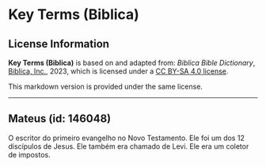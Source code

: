 # Key Terms (Biblica)

## License Information

**Key Terms (Biblica)** is based on and adapted from: _Biblica Bible Dictionary_, [Biblica, Inc.](https://www.biblica.com/), 2023, which is licensed under a [CC BY-SA 4.0 license](https://creativecommons.org/licenses/by-sa/4.0/legalcode.en).

This markdown version is provided under the same license.



--------------------------------

## Mateus (id: 146048)

O escritor do primeiro evangelho no Novo Testamento. Ele foi um dos 12 discípulos de Jesus. Ele também era chamado de Levi. Ele era um coletor de impostos.


